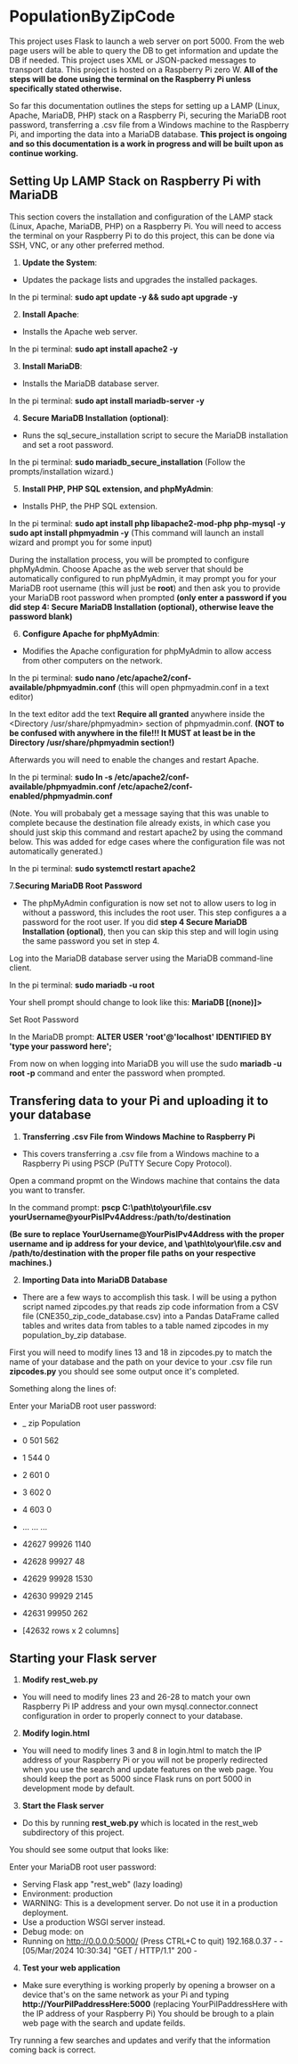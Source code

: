 # PopulationByZipCode
This project uses Flask to launch a web server on port 5000. From the web page users will be able to query the DB to get information and update the DB if needed. This project uses XML or JSON-packed messages to transport data. This project is hosted on a Raspberry Pi zero W. **All of the steps will be done using the terminal on the Raspberry Pi unless specifically stated otherwise.**

So far this documentation outlines the steps for setting up a LAMP (Linux, Apache, MariaDB, PHP) stack on a Raspberry Pi, securing the MariaDB root password, transferring a .csv file from a Windows machine to the Raspberry Pi, and importing the data into a MariaDB database.  **This project is ongoing and so this documentation is a work in progress and will be built upon as continue working.**

## Setting Up LAMP Stack on Raspberry Pi with MariaDB

This section covers the installation and configuration of the LAMP stack (Linux, Apache, MariaDB, PHP) on a Raspberry Pi. You will need to access the terminal on your Raspberry Pi to do this project, this can be done via SSH, VNC, or any other preferred method.

1. **Update the System**:
- Updates the package lists and upgrades the installed packages.

In the pi terminal:
**sudo apt update -y && sudo apt upgrade -y**

2. **Install Apache**:
- Installs the Apache web server.

In the pi terminal:
**sudo apt install apache2 -y**

3. **Install MariaDB**:
- Installs the MariaDB database server.

In the pi terminal:
**sudo apt install mariadb-server -y**

4. **Secure MariaDB Installation (optional)**:
- Runs the sql_secure_installation script to secure the MariaDB installation and set a root password.

In the pi terminal:
**sudo mariadb_secure_installation**
(Follow the prompts/installation wizard.)

5. **Install PHP, PHP SQL extension, and phpMyAdmin**:
- Installs PHP, the PHP SQL extension.

In the pi terminal:
**sudo apt install php libapache2-mod-php php-mysql -y**
**sudo apt install phpmyadmin -y** (This command will launch an install wizard and prompt you for some input)

During the installation process, you will be prompted to configure phpMyAdmin. Choose Apache as the web server that should be automatically configured to run phpMyAdmin, it may prompt you for your MariaDB root username (this will just be **root**) and then ask you to provide your MariaDB root password when prompted **(only enter a password if you did step 4: Secure MariaDB Installation (optional), otherwise leave the password blank)**

6. **Configure Apache for phpMyAdmin**:
- Modifies the Apache configuration for phpMyAdmin to allow access from other computers on the network.

In the pi terminal:
**sudo nano /etc/apache2/conf-available/phpmyadmin.conf** (this will open phpmyadmin.conf in a text editor)

In the text editor add the text **Require all granted** anywhere inside the <Directory /usr/share/phpmyadmin> section of phpmyadmin.conf. **(NOT to be confused with anywhere in the file!!! It MUST at least be in the Directory /usr/share/phpmyadmin section!)**

Afterwards you will need to enable the changes and restart Apache.

In the pi terminal:
**sudo ln -s /etc/apache2/conf-available/phpmyadmin.conf /etc/apache2/conf-enabled/phpmyadmin.conf**

(Note. You will probabaly get a message saying that this was unable to complete because the destination file already exists, in which case you should just skip this command and restart apache2 by using the command below. This was added for edge cases where the configuration file was not automatically generated.)

In the pi terminal:
**sudo systemctl restart apache2**

7.**Securing MariaDB Root Password**
- The phpMyAdmin configuration is now set not to allow users to log in without a password, this includes the root user. This step configures a a password for the root user. If you did **step 4 Secure MariaDB Installation (optional)**, then you can skip this step and will login using the same password you set in step 4.

Log into the MariaDB database server using the MariaDB command-line client.

In the pi terminal:
**sudo mariadb -u root**

Your shell prompt should change to look like this:
**MariaDB [(none)]>**

Set Root Password

In the MariaDB prompt:
**ALTER USER 'root'@'localhost' IDENTIFIED BY 'type your password here';**

From now on when logging into MariaDB you will use the sudo **mariadb -u root -p** command and enter the password when prompted.

## Transfering data to your Pi and uploading it to your database

1. **Transferring .csv File from Windows Machine to Raspberry Pi**
- This covers transferring a .csv file from a Windows machine to a Raspberry Pi using PSCP (PuTTY Secure Copy Protocol).

Open a command propmt on the Windows machine that contains the data you want to transfer.

In the command prompt:
**pscp C:\path\to\your\file.csv yourUsername@yourPisIPv4Address:/path/to/destination**

**(Be sure to replace YourUsername@YourPisIPv4Address with the proper username and ip address for your device, and \path\to\your\file.csv and /path/to/destination with the proper file paths on your respective machines.)**

2. **Importing Data into MariaDB Database**
- There are a few ways to accomplish this task. I will be using a python script named zipcodes.py that reads zip code information from a CSV file (CNE350_zip_code_database.csv) into a Pandas DataFrame called tables and writes data from tables to a table named zipcodes in my population_by_zip database.

First you will need to modify lines 13 and 18 in zipcodes.py to match the name of your database and the path on your device to your .csv file run **zipcodes.py** you should see some output once it's completed.

Something along the lines of:

Enter your MariaDB root user password:
* _ zip  Population
* 0        501         562
* 1        544           0
* 2        601           0
* 3        602           0
* 4        603           0
* ...      ...         ...
* 42627  99926        1140
* 42628  99927          48
* 42629  99928        1530
* 42630  99929        2145
* 42631  99950         262

* [42632 rows x 2 columns]


## Starting your Flask server
1. **Modify rest_web.py**
- You will need to modify lines 23 and 26-28 to match your own Raspberry Pi IP address and your own mysql.connector.connect configuration in order to properly connect to your database.

2. **Modify login.html**
- You will need to modify lines 3 and 8 in login.html to match the IP address of your Raspberry Pi or you will not be properly redirected when you use the search and update features on the web page. You should keep the port as 5000 since Flask runs on port 5000 in development mode by default.

3. **Start the Flask server** 
- Do this by running **rest_web.py** which is located in the rest_web subdirectory of this project.

You should see some output that looks like:

Enter your MariaDB root user password:
 * Serving Flask app "rest_web" (lazy loading)
 * Environment: production
 *  WARNING: This is a development server. Do not use it in a production deployment.
 *  Use a production WSGI server instead.
 * Debug mode: on
 * Running on http://0.0.0.0:5000/ (Press CTRL+C to quit)
192.168.0.37 - - [05/Mar/2024 10:30:34] "GET / HTTP/1.1" 200 -

4. **Test your web application**
- Make sure everything is working properly by opening a browser on a device that's on the same network as your Pi and typing **http://YourPiIPaddressHere:5000** (replacing YourPiIPaddressHere with the IP address of your Raspberry Pi) You should be brough to a plain web page with the search and update feilds.

Try running a few searches and updates and verify that the information coming back is correct.

